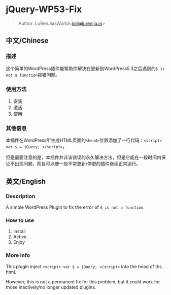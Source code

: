 # jQuery-WP53-Fix

> Author: LuRenJiasWorld\<loli@lurenjia.in\>

## 中文/Chinese

### 描述
这个简单的WordPress插件能帮助你解决在更新到WordPress5.3之后遇到的`$ is not a function`报错问题。

### 使用方法
1. 安装
2. 激活
3. 使用

### 其他信息

本插件在WordPress所生成HTML页面的`<head>`位置添加了一行代码：`<script> var $ = jQuery; </script>`。

但是需要注意的是，本插件并非该错误的永久解决方法，但是它能在一段时间内保证不出现问题，而且可以使一些不常更新/停更的插件继续正常运行。

## 英文/English
### Description

A simple WordPress Plugin to fix the error of `$ is not a function`.

### How to use

1. Install
2. Active
3. Enjoy

### More info

This plugin inject `<script> var $ = jQuery; </script>` into the head of ths html. 

However, this is not a permanent fix for this problem, but it could work for those inactively/no longer updated plugins.
